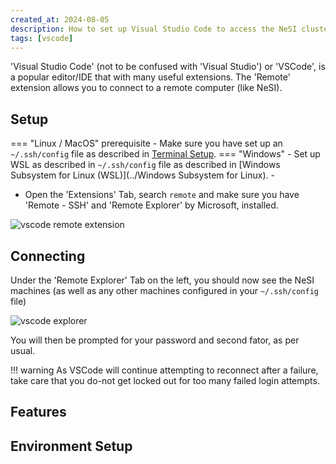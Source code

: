 ```yaml
---
created_at: 2024-08-05
description: How to set up Visual Studio Code to access the NeSI cluster
tags: [vscode]
---
```


'Visual Studio Code' (not to be confused with 'Visual Studio') or 'VSCode', is a popular editor/IDE that with many useful extensions. The 'Remote' extension allows you to connect to a remote computer (like NeSI).

## Setup

=== "Linux / MacOS" prerequisite
    - Make sure you have set up an `~/.ssh/config` file as described in
    [Terminal Setup](../Terminal_Setup).
=== "Windows"
    - Set up WSL as described in `~/.ssh/config` file as described in
    [Windows Subsystem for Linux (WSL)](../Windows Subsystem for Linux).
    - 

* Open the 'Extensions' Tab, search `remote` and make sure you have 'Remote - SSH' and 'Remote Explorer' by Microsoft, installed.

![vscode remote extension](../../../assets/images/vscode-remote.png)

## Connecting

Under the 'Remote Explorer' Tab on the left, you should now see the NeSI machines (as well as any other machines configured in your `~/.ssh/config` file)

![vscode explorer](../../../assets/images/vscode-explorer.png)

You will then be prompted for your password and second fator, as per usual.

!!! warning
    As VSCode will continue attempting to reconnect after a failure,
    take care that you do-not get locked out for too many failed login attempts.


## Features

## Environment Setup
